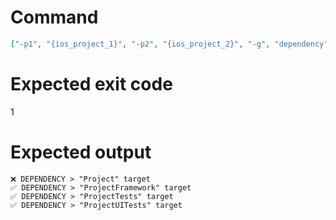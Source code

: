 # Command
```json
["-p1", "{ios_project_1}", "-p2", "{ios_project_2}", "-g", "dependency"]
```

# Expected exit code
1

# Expected output
```
❌ DEPENDENCY > "Project" target
✅ DEPENDENCY > "ProjectFramework" target
✅ DEPENDENCY > "ProjectTests" target
✅ DEPENDENCY > "ProjectUITests" target


```
